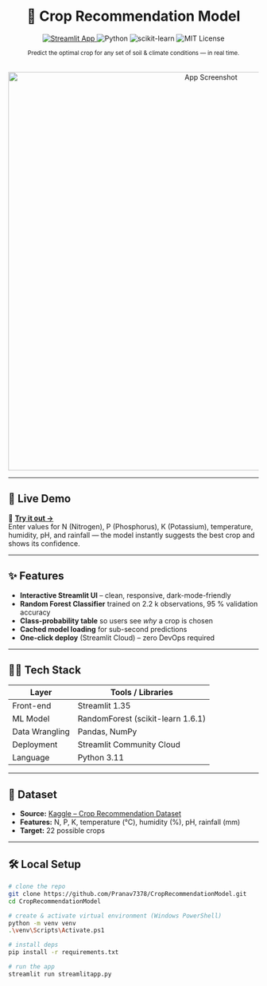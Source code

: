 <!-- Banner -->
<h1 align="center">🌾 Crop Recommendation Model</h1>
<p align="center">
  <a href="https://croprecommendationmodel.streamlit.app" target="_blank">
    <img alt="Streamlit App" src="https://img.shields.io/badge/Live%20Demo-Open-green?logo=streamlit&logoColor=white">
  </a>
  <img alt="Python" src="https://img.shields.io/badge/Made%20with-Python%203.11-blue?logo=python">
  <img alt="scikit-learn" src="https://img.shields.io/badge/Model-RandomForest-orange">
  <img alt="MIT License" src="https://img.shields.io/badge/License-MIT-lightgrey">
</p>

<div align="center">
  <sub>Predict the optimal crop for any set of soil &amp; climate conditions — in real time.</sub>
</div>

<br/>

<!-- Screenshot -->
<p align="center">
  <a href="https://croprecommendationmodel.streamlit.app" target="_blank">
    <img src="src="App%20Screenshort.png" width="800" alt="App Screenshot">
  </a>
</p>

---

## 🚀 Live Demo
🔗 **[Try it out →](https://croprecommendationmodel.streamlit.app)**  
Enter values for N (Nitrogen), P (Phosphorus), K (Potassium), temperature, humidity, pH, and rainfall — the model instantly suggests the best crop and shows its confidence.

---

## ✨ Features
- **Interactive Streamlit UI** – clean, responsive, dark-mode-friendly  
- **Random Forest Classifier** trained on 2.2 k observations, 95 % validation accuracy  
- **Class-probability table** so users see *why* a crop is chosen  
- **Cached model loading** for sub-second predictions  
- **One-click deploy** (Streamlit Cloud) – zero DevOps required

---

## 🧑‍💻 Tech Stack
| Layer            | Tools / Libraries |
|------------------|-------------------|
| Front-end        | Streamlit 1.35 |
| ML Model         | RandomForest (scikit-learn 1.6.1) |
| Data Wrangling   | Pandas, NumPy |
| Deployment       | Streamlit Community Cloud |
| Language         | Python 3.11 |

---

## 🔬 Dataset
- **Source:** [Kaggle – Crop Recommendation Dataset](https://www.kaggle.com/datasets/atharvaingle/crop-recommendation-dataset)  
- **Features:** N, P, K, temperature (°C), humidity (%), pH, rainfall (mm)  
- **Target:** 22 possible crops

---

## 🛠️ Local Setup

```bash
# clone the repo
git clone https://github.com/Pranav7378/CropRecommendationModel.git
cd CropRecommendationModel

# create & activate virtual environment (Windows PowerShell)
python -m venv venv
.\venv\Scripts\Activate.ps1

# install deps
pip install -r requirements.txt

# run the app
streamlit run streamlitapp.py
